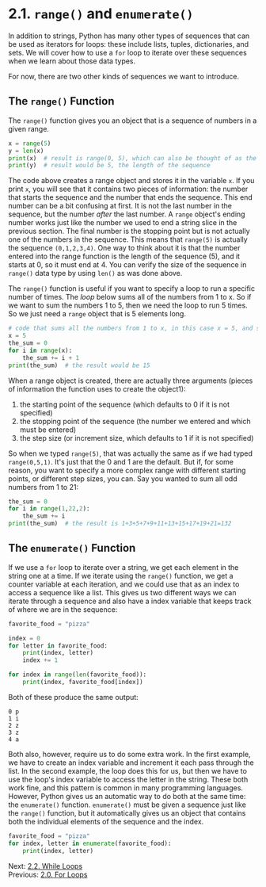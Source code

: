 # 2.1. `range()` and `enumerate()`

In addition to strings, Python has many other types of sequences that can be used as iterators for loops: these include
lists, tuples, dictionaries, and sets. We will cover how to use a `for` loop to iterate over these sequences when we
learn about those data types.

For now, there are two other kinds of sequences we want to introduce.

## The `range()` Function

The `range()` function gives you an object that is a sequence of numbers in a given range.

```python
x = range(5)
y = len(x)
print(x)  # result is range(0, 5), which can also be thought of as the sequence: 0,1,2,3,4
print(y)  # result would be 5, the length of the sequence
```

The code above creates a range object and stores it in the variable `x`. If you print `x`, you will see that it contains two
pieces of information: the number that starts the sequence and the number that ends the sequence. This end number can be
a bit confusing at first. It is not the last number in the sequence, but the number _after_ the last number. A `range`
object's ending number works just like the number we used to end a string slice in the previous section. The final number
is the stopping point but is not actually one of the numbers in the sequence. This means that `range(5)` is actually the
sequence `(0,1,2,3,4)`. One way to think about it is that the number entered into the range function is the length of the
sequence (5), and it starts at 0, so it must end at 4. You can verify the size of the sequence in `range()` data type by
using `len()` as was done above.

The `range()` function is useful if you want to specify a loop to run a specific number of times. The _loop_ below sums
all of the numbers from 1 to x. So if we want to sum the numbers 1 to 5, then we need the loop to run 5 times. So we
just need a `range` object that is 5 elements long.

```python
# code that sums all the numbers from 1 to x, in this case x = 5, and so the sum = 1+2+3+4+5 = 15
x = 5
the_sum = 0
for i in range(x):
	the_sum += i + 1
print(the_sum)  # the result would be 15
```

When a range object is created, there are actually three arguments (pieces of information the function uses to create
the object1):

1. the starting point of the sequence (which defaults to 0 if it is not specified)
2. the stopping point of the sequence (the number we entered and which must be entered)
3. the step size (or increment size, which defaults to 1 if it is not specified)

So when we typed `range(5)`, that was actually the same as if we had typed `range(0,5,1)`. It's just that the 0 and 1
are the default. But if, for some reason, you want to specify a more complex range with different starting points, or
different step sizes, you can. Say you wanted to sum all odd numbers from 1 to 21:

```python
the_sum = 0
for i in range(1,22,2):
	the_sum += i
print(the_sum)  # the result is 1+3+5+7+9+11+13+15+17+19+21=132
```

## The `enumerate()` Function

If we use a `for` loop to iterate over a string, we get each element in the string one at a time. If we iterate using the
`range()` function, we get a counter variable at each iteration, and we could use that as an index to access a sequence
like a list. This gives us two different ways we can iterate through a sequence and also have a index variable that
keeps track of where we are in the sequence:

```python
favorite_food = "pizza"

index = 0
for letter in favorite_food:
    print(index, letter)
    index += 1

for index in range(len(favorite_food)):
    print(index, favorite_food[index])
```

Both of these produce the same output:

```text
0 p
1 i
2 z
3 z
4 a
```

Both also, however, require us to do some extra work. In the first example, we have to create an index variable and
increment it each pass through the list. In the second example, the loop does this for us, but then we have to use the
loop's index variable to access the letter in the string. These both work fine, and this pattern is common in many
programming languages. However, Python gives us an automatic way to do both at the same time: the `enumerate()`
function. `enumerate()` must be given a sequence just like the `range()` function, but it automatically gives us an
object that contains both the individual elements of the sequence and the index.

```python
favorite_food = "pizza"
for index, letter in enumerate(favorite_food):
    print(index, letter)
```

Next: [2.2. While Loops](2.2.%20While%20Loops.md)<br>
Previous: [2.0. For Loops](2.0%20The%20For%20Loop.md)
